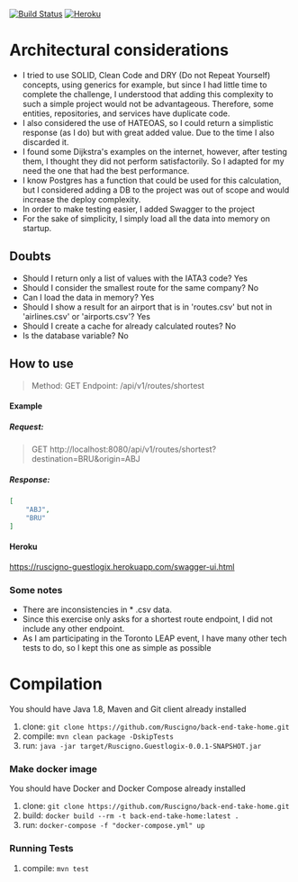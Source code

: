 [![Build Status](https://travis-ci.org/Ruscigno/back-end-take-home.svg?branch=master)](https://travis-ci.org/Ruscigno/back-end-take-home)
[![Heroku](https://heroku-badge.herokuapp.com/?app=heroku-badge&style=flat)](https://ruscigno-guestlogix.herokuapp.com/swagger-ui.html)

# Architectural considerations

- I tried to use SOLID, Clean Code and DRY (Do not Repeat Yourself) concepts, using generics for example, but since I had little time to complete the challenge, I understood that adding this complexity to such a simple project would not be advantageous. Therefore, some entities, repositories, and services have duplicate code.
- I also considered the use of HATEOAS, so I could return a simplistic response (as I do) but with great added value. Due to the time I also discarded it.
- I found some Dijkstra's examples on the internet, however, after testing them, I thought they did not perform satisfactorily. So I adapted for my need the one that had the best performance.
- I know Postgres has a function that could be used for this calculation, but I considered adding a DB to the project was out of scope and would increase the deploy complexity.
- In order to make testing easier, I added Swagger to the project
- For the sake of simplicity, I simply load all the data into memory on startup.

## Doubts
- Should I return only a list of values with the IATA3 code?
Yes
- Should I consider the smallest route for the same company?
No
- Can I load the data in memory?
Yes
- Should I show a result for an airport that is in 'routes.csv' but not in 'airlines.csv' or 'airports.csv'?
Yes
- Should I create a cache for already calculated routes?
No
- Is the database variable?
No

## How to use
> Method: GET
Endpoint: /api/v1/routes/shortest

#### Example

##### Request:
> GET http://localhost:8080/api/v1/routes/shortest?destination=BRU&origin=ABJ

##### Response:
```json
[
    "ABJ",
    "BRU"
]
```
#### Heroku
https://ruscigno-guestlogix.herokuapp.com/swagger-ui.html

### Some notes

 - There are inconsistencies in * .csv data.
 - Since this exercise only asks for a shortest route endpoint, I did not include any other endpoint.
 - As I am participating in the Toronto LEAP event, I have many other tech tests to do, so I kept this one as simple as possible

# Compilation
You should have Java 1.8, Maven and Git client already installed

1. clone: `git clone https://github.com/Ruscigno/back-end-take-home.git`
2. compile: `mvn clean package -DskipTests`
3. run: `java -jar target/Ruscigno.Guestlogix-0.0.1-SNAPSHOT.jar`

### Make docker image
You should have Docker and Docker Compose already installed
1. clone: `git clone https://github.com/Ruscigno/back-end-take-home.git`
2. build: `docker build --rm -t back-end-take-home:latest .`
3. run: `docker-compose -f "docker-compose.yml" up`

### Running Tests
1. compile: `mvn test`